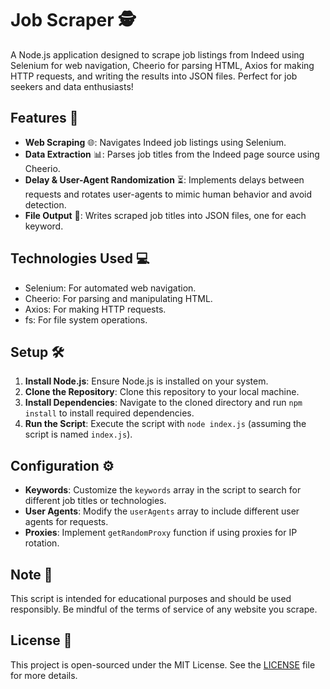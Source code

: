 # Job Scraper 🕵️

A Node.js application designed to scrape job listings from Indeed using Selenium for web navigation, Cheerio for parsing HTML, Axios for making HTTP requests, and writing the results into JSON files. Perfect for job seekers and data enthusiasts!

## Features 🌟

- **Web Scraping** 🌐: Navigates Indeed job listings using Selenium.
- **Data Extraction** 📊: Parses job titles from the Indeed page source using Cheerio.
- **Delay & User-Agent Randomization** ⏳: Implements delays between requests and rotates user-agents to mimic human behavior and avoid detection.
- **File Output** 📁: Writes scraped job titles into JSON files, one for each keyword.

## Technologies Used 💻

- Selenium: For automated web navigation.
- Cheerio: For parsing and manipulating HTML.
- Axios: For making HTTP requests.
- fs: For file system operations.

## Setup 🛠

1. **Install Node.js**: Ensure Node.js is installed on your system.
2. **Clone the Repository**: Clone this repository to your local machine.
3. **Install Dependencies**: Navigate to the cloned directory and run `npm install` to install required dependencies.
4. **Run the Script**: Execute the script with `node index.js` (assuming the script is named `index.js`).

## Configuration ⚙️

- **Keywords**: Customize the `keywords` array in the script to search for different job titles or technologies.
- **User Agents**: Modify the `userAgents` array to include different user agents for requests.
- **Proxies**: Implement `getRandomProxy` function if using proxies for IP rotation.

## Note 📝

This script is intended for educational purposes and should be used responsibly. Be mindful of the terms of service of any website you scrape.

## License 📜

This project is open-sourced under the MIT License. See the [LICENSE](LICENSE) file for more details.
